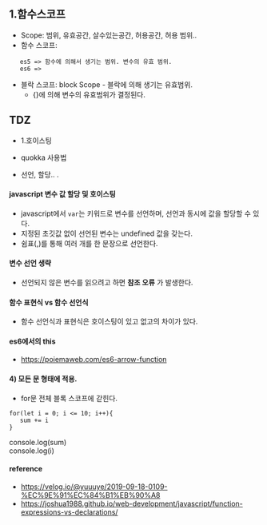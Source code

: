 ## 1.함수스코프
- Scope: 범위, 유효공간, 살수있는공간, 허용공간, 허용 범위..
- 함수 스코프:
```
   es5 => 함수에 의해서 생기는 범위. 변수의 유효 범위. 
   es6 => 
```
  
- 블락 스코프: block Scope - 블락에 의해 생기는 유효범위. 
  * {}에 의해 변수의 유효범위가 결정된다. 

##  TDZ
- 1.호이스팅


- quokka 사용법
- 선언, 할당.. .

#### javascript 변수 값 할당 및 호이스팅
- javascript에서 `var`는 키워드로 변수를 선언하며, 선언과 동시에 값을 할당할 수 있다. 
- 지정된 초깃값 없이 선언된 변수는 undefined 값을 갖는다. 
- 쉼표(,)를 통해 여러 개를 한 문장으로 선언한다. 

#### 변수 선언 생략
- 선언되지 않은 변수를 읽으려고 하면 **참조 오류** 가 발생한다. 

#### 함수 표현식 vs 함수 선언식
- 함수 선언식과 표현식은 호이스팅이 있고 없고의 차이가 있다. 

#### es6에서의 this
- https://poiemaweb.com/es6-arrow-function


#### 4) 모든 문 형태에 적용. 
- for문  전체 블록 스코프에 갇힌다. 
  
```
for(let i = 0; i <= 10; i++){
   sum += i
}

```
console.log(sum)  
console.log(i)  
  
  


#### reference 
- https://velog.io/@yuuuye/2019-09-18-0109-%EC%9E%91%EC%84%B1%EB%90%A8
- https://joshua1988.github.io/web-development/javascript/function-expressions-vs-declarations/

  

